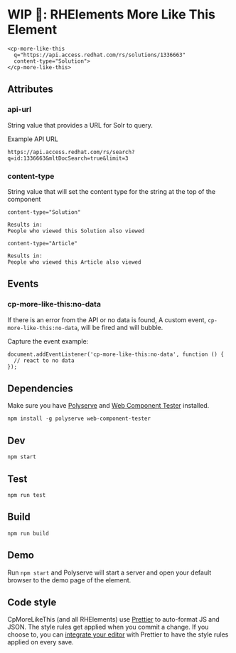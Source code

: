 # WIP 🐣: RHElements More Like This Element

```
<cp-more-like-this
  q="https://api.access.redhat.com/rs/solutions/1336663"
  content-type="Solution">
</cp-more-like-this>
```

## Attributes

### api-url

String value that provides a URL for Solr to query.

Example API URL

```
https://api.access.redhat.com/rs/search?q=id:1336663&mltDocSearch=true&limit=3
```

### content-type

String value that will set the content type for the string at the top of the component

```
content-type="Solution"

Results in:
People who viewed this Solution also viewed

content-type="Article"

Results in:
People who viewed this Article also viewed
```

## Events

### cp-more-like-this:no-data

If there is an error from the API or no data is found, A custom event, `cp-more-like-this:no-data`,
will be fired and will bubble.

Capture the event example:

```
document.addEventListener('cp-more-like-this:no-data', function () {
  // react to no data
});
```

## Dependencies

Make sure you have [Polyserve][polyserve] and [Web Component Tester][web-component-tester] installed.

    npm install -g polyserve web-component-tester

## Dev

    npm start

## Test

    npm run test

## Build

    npm run build

## Demo

Run `npm start` and Polyserve will start a server and open your default browser to the demo page of the element.

## Code style

CpMoreLikeThis (and all RHElements) use [Prettier][prettier] to auto-format JS and JSON. The style rules get applied when you commit a change. If you choose to, you can [integrate your editor][prettier-ed] with Prettier to have the style rules applied on every save.

[prettier]: https://github.com/prettier/prettier/
[prettier-ed]: https://github.com/prettier/prettier/#editor-integration
[polyserve]: https://github.com/Polymer/polyserve
[web-component-tester]: https://github.com/Polymer/web-component-tester
